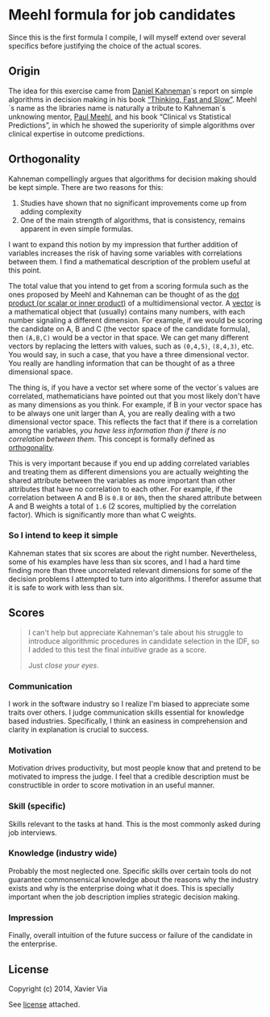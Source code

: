 Meehl formula for job candidates
================================

Since this is the first formula I compile, I will myself extend over several specifics before justifying the choice of the actual scores.

Origin
------

The idea for this exercise came from [Daniel Kahneman](https://en.wikipedia.org/wiki/Daniel_Kahneman)´s report on simple algorithms in decision making in his book [“Thinking, Fast and Slow”](https://en.wikipedia.org/wiki/Thinking,_Fast_and_Slow). Meehl´s name as the libraries name is naturally a tribute to Kahneman´s unknowing mentor, [Paul Meehl](https://en.wikipedia.org/wiki/Paul_E._Meehl), and his book “Clinical vs Statistical Predictions”, in which he showed the superiority of simple algorithms over clinical expertise in outcome predictions.

Orthogonality
-------------

Kahneman compellingly argues that algorithms for decision making should be kept simple. There are two reasons for this:

1. Studies have shown that no significant improvements come up from adding complexity
2. One of the main strength of algorithms, that is consistency, remains apparent in even simple formulas.

I want to expand this notion by my impression that further addition of variables increases the risk of having some variables with correlations between them. I find a mathematical description of the problem useful at this point.

The total value that you intend to get from a scoring formula such as the ones proposed by Meehl and Kahneman can be thought of as the [dot product (or scalar or inner product)](https://en.wikipedia.org/wiki/Dot_product) of a multidimensional vector. A [vector](https://en.wikipedia.org/wiki/Vector) is a mathematical object that (usually) contains many numbers, with each number signaling a different dimension. For example, if we would be scoring the candidate on A, B and C (the vector space of the candidate formula), then `(A,B,C)` would be a vector in that space. We can get many different vectors by replacing the letters with values, such as `(0,4,5)`, `(8,4,3)`, etc. You would say, in such a case, that you have a three dimensional vector. You really are handling information that can be thought of as a three dimensional space.

The thing is, if you have a vector set where some of the vector´s values are correlated, mathematicians have pointed out that you most likely don't have as many dimensions as you think. For example, if B in your vector space has to be always one unit larger than A, you are really dealing with a two dimensional vector space. This reflects the fact that if there is a correlation among the variables, _you have less information than if there is no correlation between them_. This concept is formally defined as [orthogonality](https://en.wikipedia.org/wiki/Orthogonality).

This is very important because if you end up adding correlated variables and treating them as different dimensions you are actually weighting the shared attribute between the variables as more important than other attributes that have no correlation to each other. For example, if the correlation between A and B is `0.8` or `80%`, then the shared attribute between A and B weights a total of `1.6` (2 scores, multiplied by the correlation factor). Which is significantly more than what C weights.

### So I intend to keep it simple

Kahneman states that six scores are about the right number. Nevertheless, some of his examples have less than six scores, and I had a hard time finding more than three uncorrelated relevant dimensions for some of the decision problems I attempted to turn into algorithms. I therefor assume that it is safe to work with less than six.

Scores
------


> I can't help but appreciate Kahneman's tale about his struggle to introduce algorithmic procedures in candidate selection in the IDF, so I added to this test the final _intuitive_ grade as a score.
>
> Just _close your eyes_.

### Communication

I work in the software industry so I realize I'm biased to appreciate some traits over others. I judge communication skills essential for knowledge based industries. Specifically, I think an easiness in comprehension and clarity in explanation is crucial to success.

### Motivation

Motivation drives productivity, but most people know that and pretend to be motivated to impress the judge. I feel that a credible description must be constructible in order to score motivation in an useful manner.

### Skill (specific)

Skills relevant to the tasks at hand. This is the most commonly asked during job interviews.

### Knowledge (industry wide)

Probably the most neglected one. Specific skills over certain tools do not guarantee commonsensical knowledge about the reasons why the industry exists and why is the enterprise doing what it does. This is specially important when the job description implies strategic decision making.

### Impression

Finally, overall intuition of the future success or failure of the candidate in the enterprise.

License
-------
Copyright (c) 2014, Xavier Via

See [license](LICENSE) attached.
